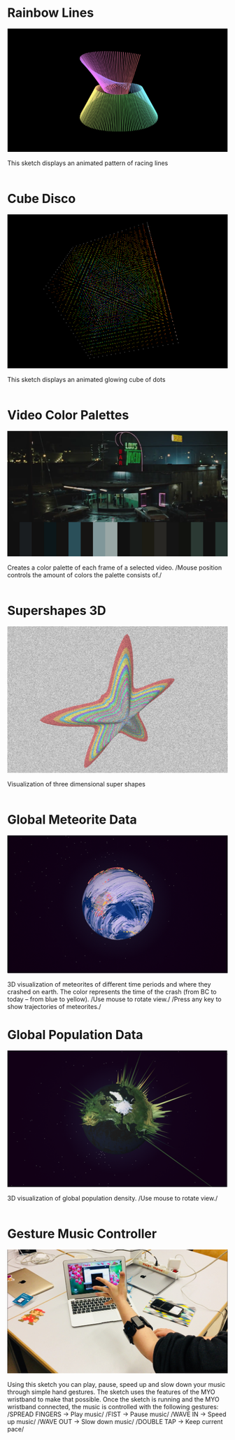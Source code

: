 # Rainbow Lines
![Rainbow Lines](/img/p01.png)

This sketch displays an animated pattern of racing lines
<br><br>



# Cube Disco
![Cube Disco](/img/p02.png)

This sketch displays an animated glowing cube of dots
<br><br>




# Video Color Palettes
![Video Color Palettes](/img/p03.png)

Creates a color palette of each frame of a selected video.
/Mouse position controls the amount of colors the palette consists of./
<br><br>




# Supershapes 3D
![Supershapes 3D](/img/p04.png)

Visualization of three dimensional super shapes
<br><br>




# Global Meteorite Data
![Global Meteorite Data](/img/p05.png)

3D visualization of meteorites of different time periods and where they crashed on earth.
The color represents the time of the crash (from BC to today – from blue to yellow).
/Use mouse to rotate view./
/Press any key to show trajectories of meteorites./





# Global Population Data
![Global Population Data](/img/p06.png)

3D visualization of global population density.
/Use mouse to rotate view./
<br><br>




# Gesture Music Controller
![Gesture Music Controller](/img/p07.jpg)

Using this sketch you can play, pause, speed up and slow down your music through simple hand gestures. The sketch uses the features of the MYO wristband to make that possible. Once the sketch is running and the MYO wristband connected, the music is controlled with the following gestures:
/SPREAD FINGERS -> Play music/
/FIST -> Pause music/
/WAVE IN -> Speed up music/
/WAVE OUT -> Slow down music/
/DOUBLE TAP -> Keep current pace/
